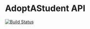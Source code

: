 # AdoptAStudent API

[![Build Status](https://travis-ci.com/ladislas14/aas-backend.svg?token=CSdhsHSbmksrYuFXZTzz&branch=master)](https://travis-ci.com/ladislas14/aas-backend)
